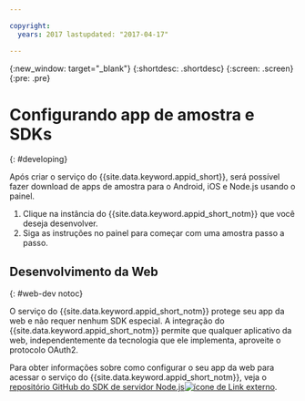 ```yaml
---

copyright:
  years: 2017 lastupdated: "2017-04-17"

---
```


{:new_window: target="_blank"}
{:shortdesc: .shortdesc}
{:screen: .screen}
{:pre: .pre}

# Configurando app de amostra e SDKs
{: #developing}

Após criar o serviço do {{site.data.keyword.appid_short}}, será possível fazer download de apps de amostra para o Android, iOS e Node.js usando o
painel.

1. Clique na instância do {{site.data.keyword.appid_short_notm}} que você deseja desenvolver.
2. Siga as instruções no painel para começar com uma amostra passo a passo.


## Desenvolvimento da Web
{: #web-dev notoc}

O serviço do {{site.data.keyword.appid_short_notm}} protege seu app da web e não requer nenhum SDK especial.<!--- You can use different identity providers in addition to the protection that is provided by the service.---> A integração do {{site.data.keyword.appid_short_notm}} permite que qualquer aplicativo da web,
independentemente da tecnologia que ele implementa, aproveite o protocolo OAuth2.

Para obter informações sobre como configurar o seu app da web para acessar o serviço do {{site.data.keyword.appid_short_notm}}, veja o
<a href="https://github.com/ibm-cloud-security/appid-serversdk-nodejs" target="_blank">repositório GitHub do SDK de servidor
Node.js<img src="../../icons/launch-glyph.svg" alt="ícone de Link externo"></a>.
